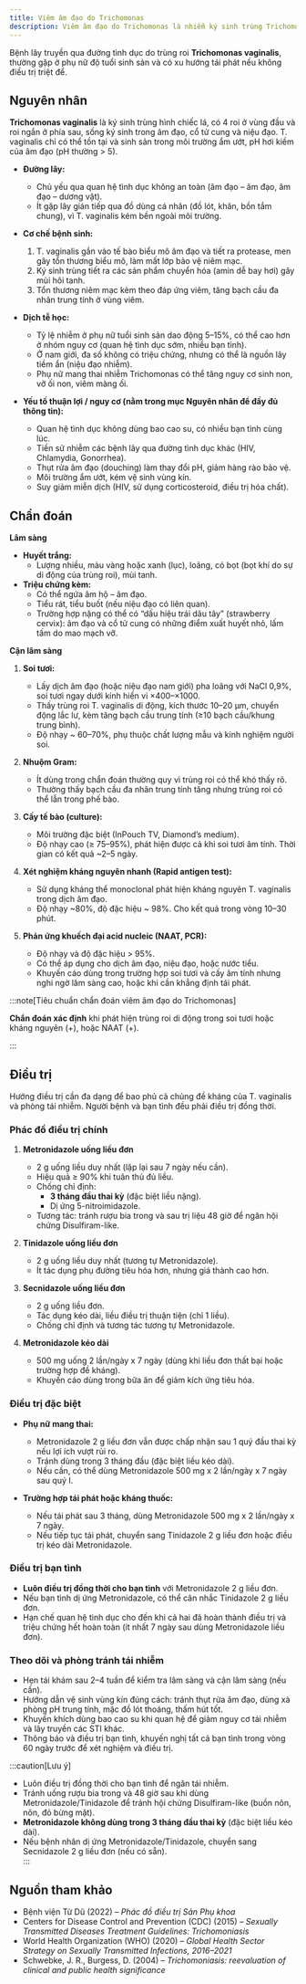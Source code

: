 ```yaml
---
title: Viêm âm đạo do Trichomonas
description: Viêm âm đạo do Trichomonas là nhiễm ký sinh trùng Trichomonas vaginalis qua đường tình dục, gây viêm nhiễm cấp tính hoặc mạn tính ở âm đạo và niệu đạo. Bệnh thường biểu hiện bằng huyết trắng nhiều, bọt, mùi hôi tanh và có thể kèm ngứa hoặc tiểu rát. Nếu không điều trị kịp thời, có thể dẫn đến viêm vùng chậu, tăng nguy cơ nhiễm các bệnh lây truyền qua đường tình dục khác, cũng như ảnh hưởng đến sức khỏe sinh sản.
---
```


Bệnh lây truyền qua đường tình dục do trùng roi **Trichomonas vaginalis**, thường gặp ở phụ nữ độ tuổi sinh sản và có xu hướng tái phát nếu không điều trị triệt để.

## Nguyên nhân

**Trichomonas vaginalis** là ký sinh trùng hình chiếc lá, có 4 roi ở vùng đầu và roi ngắn ở phía sau, sống ký sinh trong âm đạo, cổ tử cung và niệu đạo. T. vaginalis chỉ có thể tồn tại và sinh sản trong môi trường ẩm ướt, pH hơi kiềm của âm đạo (pH thường > 5).  

- **Đường lây:**  
  - Chủ yếu qua quan hệ tình dục không an toàn (âm đạo – âm đạo, âm đạo – dương vật).  
  - Ít gặp lây gián tiếp qua đồ dùng cá nhân (đồ lót, khăn, bồn tắm chung), vì T. vaginalis kém bền ngoài môi trường.  

- **Cơ chế bệnh sinh:**  
  1. T. vaginalis gắn vào tế bào biểu mô âm đạo và tiết ra protease, men gây tổn thương biểu mô, làm mất lớp bảo vệ niêm mạc.  
  2. Ký sinh trùng tiết ra các sản phẩm chuyển hóa (amin dễ bay hơi) gây mùi hôi tanh.  
  3. Tổn thương niêm mạc kèm theo đáp ứng viêm, tăng bạch cầu đa nhân trung tính ở vùng viêm.

- **Dịch tễ học:**  
  - Tỷ lệ nhiễm ở phụ nữ tuổi sinh sản dao động 5–15%, có thể cao hơn ở nhóm nguy cơ (quan hệ tình dục sớm, nhiều bạn tình).  
  - Ở nam giới, đa số không có triệu chứng, nhưng có thể là nguồn lây tiềm ẩn (niệu đạo nhiễm).  
  - Phụ nữ mang thai nhiễm Trichomonas có thể tăng nguy cơ sinh non, vỡ ối non, viêm màng ối.  

- **Yếu tố thuận lợi / nguy cơ (nằm trong mục Nguyên nhân để đầy đủ thông tin):**  
  - Quan hệ tình dục không dùng bao cao su, có nhiều bạn tình cùng lúc.  
  - Tiền sử nhiễm các bệnh lây qua đường tình dục khác (HIV, Chlamydia, Gonorrhea).  
  - Thụt rửa âm đạo (douching) làm thay đổi pH, giảm hàng rào bảo vệ.  
  - Môi trường ẩm ướt, kém vệ sinh vùng kín.  
  - Suy giảm miễn dịch (HIV, sử dụng corticosteroid, điều trị hóa chất).

## Chẩn đoán

**Lâm sàng**  
- **Huyết trắng:**  
  - Lượng nhiều, màu vàng hoặc xanh (lục), loãng, có bọt (bọt khí do sự di động của trùng roi), mùi tanh.  
- **Triệu chứng kèm:**  
  - Có thể ngứa âm hộ – âm đạo.  
  - Tiểu rát, tiểu buốt (nếu niệu đạo có liên quan).  
  - Trường hợp nặng có thể có “dấu hiệu trái dâu tây” (strawberry cervix): âm đạo và cổ tử cung có những điểm xuất huyết nhỏ, lấm tấm do mao mạch vỡ.  

**Cận lâm sàng**  
1. **Soi tươi:**  
   - Lấy dịch âm đạo (hoặc niệu đạo nam giới) pha loãng với NaCl 0,9%, soi tươi ngay dưới kính hiển vi ×400–×1000.  
   - Thấy trùng roi T. vaginalis di động, kích thước 10–20 µm, chuyển động lắc lư, kèm tăng bạch cầu trung tính (≥10 bạch cầu/khung trung bình).  
   - Độ nhạy ~ 60–70%, phụ thuộc chất lượng mẫu và kinh nghiệm người soi.

2. **Nhuộm Gram:**  
   - Ít dùng trong chẩn đoán thường quy vì trùng roi có thể khó thấy rõ.  
   - Thường thấy bạch cầu đa nhân trung tính tăng nhưng trùng roi có thể lẫn trong phế bào.

3. **Cấy tế bào (culture):**  
   - Môi trường đặc biệt (InPouch TV, Diamond’s medium).  
   - Độ nhạy cao (≥ 75–95%), phát hiện được cả khi soi tươi âm tính. Thời gian có kết quả ~2–5 ngày.

4. **Xét nghiệm kháng nguyên nhanh (Rapid antigen test):**  
   - Sử dụng kháng thể monoclonal phát hiện kháng nguyên T. vaginalis trong dịch âm đạo.  
   - Độ nhạy ~80%, độ đặc hiệu ~ 98%. Cho kết quả trong vòng 10–30 phút.

5. **Phản ứng khuếch đại acid nucleic (NAAT, PCR):**  
   - Độ nhạy và độ đặc hiệu > 95%.  
   - Có thể áp dụng cho dịch âm đạo, niệu đạo, hoặc nước tiểu.  
   - Khuyến cáo dùng trong trường hợp soi tươi và cấy âm tính nhưng nghi ngờ lâm sàng cao, hoặc khi cần khẳng định tái phát.

:::note[Tiêu chuẩn chẩn đoán viêm âm đạo do Trichomonas]

**Chẩn đoán xác định** khi phát hiện trùng roi di động trong soi tươi hoặc kháng nguyên (+), hoặc NAAT (+).

:::

## Điều trị

Hướng điều trị cần đa dạng để bao phủ cả chủng đề kháng của T. vaginalis và phòng tái nhiễm. Người bệnh và bạn tình đều phải điều trị đồng thời.

### Phác đồ điều trị chính

1. **Metronidazole uống liều đơn**  
   - 2 g uống liều duy nhất (lặp lại sau 7 ngày nếu cần).  
   - Hiệu quả ≥ 90% khi tuân thủ đủ liều.  
   - Chống chỉ định:  
     - **3 tháng đầu thai kỳ** (đặc biệt liều nặng).  
     - Dị ứng 5-nitroimidazole.  
   - Tương tác: tránh rượu bia trong và sau trị liệu 48 giờ để ngăn hội chứng Disulfiram-like.

2. **Tinidazole uống liều đơn**  
   - 2 g uống liều duy nhất (tương tự Metronidazole).  
   - Ít tác dụng phụ đường tiêu hóa hơn, nhưng giá thành cao hơn.

3. **Secnidazole uống liều đơn**  
   - 2 g uống liều đơn.  
   - Tác dụng kéo dài, liều điều trị thuận tiện (chỉ 1 liều).  
   - Chống chỉ định và tương tác tương tự Metronidazole.

4. **Metronidazole kéo dài**  
   - 500 mg uống 2 lần/ngày x 7 ngày (dùng khi liều đơn thất bại hoặc trường hợp đề kháng).  
   - Khuyến cáo dùng trong bữa ăn để giảm kích ứng tiêu hóa.

### Điều trị đặc biệt

- **Phụ nữ mang thai:**  
  - Metronidazole 2 g liều đơn vẫn được chấp nhận sau 1 quý đầu thai kỳ nếu lợi ích vượt rủi ro.  
  - Tránh dùng trong 3 tháng đầu (đặc biệt liều kéo dài).  
  - Nếu cần, có thể dùng Metronidazole 500 mg x 2 lần/ngày x 7 ngày sau quý I.

- **Trường hợp tái phát hoặc kháng thuốc:**  
  - Nếu tái phát sau 3 tháng, dùng Metronidazole 500 mg x 2 lần/ngày x 7 ngày.  
  - Nếu tiếp tục tái phát, chuyển sang Tinidazole 2 g liều đơn hoặc điều trị kéo dài Metronidazole.

### Điều trị bạn tình

- **Luôn điều trị đồng thời cho bạn tình** với Metronidazole 2 g liều đơn.  
- Nếu bạn tình dị ứng Metronidazole, có thể cân nhắc Tinidazole 2 g liều đơn.  
- Hạn chế quan hệ tình dục cho đến khi cả hai đã hoàn thành điều trị và triệu chứng hết hoàn toàn (ít nhất 7 ngày sau dùng Metronidazole liều đơn).

### Theo dõi và phòng tránh tái nhiễm

- Hẹn tái khám sau 2–4 tuần để kiểm tra lâm sàng và cận lâm sàng (nếu cần).  
- Hướng dẫn vệ sinh vùng kín đúng cách: tránh thụt rửa âm đạo, dùng xà phòng pH trung tính, mặc đồ lót thoáng, thấm hút tốt.  
- Khuyến khích dùng bao cao su khi quan hệ để giảm nguy cơ tái nhiễm và lây truyền các STI khác.  
- Thông báo và điều trị bạn tình, khuyến nghị tất cả bạn tình trong vòng 60 ngày trước để xét nghiệm và điều trị.

:::caution[Lưu ý]
- Luôn điều trị đồng thời cho bạn tình để ngăn tái nhiễm.  
- Tránh uống rượu bia trong và 48 giờ sau khi dùng Metronidazole/Tinidazole để tránh hội chứng Disulfiram-like (buồn nôn, nôn, đỏ bừng mặt).  
- **Metronidazole không dùng trong 3 tháng đầu thai kỳ** (đặc biệt liều kéo dài).  
- Nếu bệnh nhân dị ứng Metronidazole/Tinidazole, chuyển sang Secnidazole 2 g liều đơn (nếu có sẵn).  
:::

## Nguồn tham khảo

- Bệnh viện Từ Dũ (2022) – _Phác đồ điều trị Sản Phụ khoa_  
- Centers for Disease Control and Prevention (CDC) (2015) – _Sexually Transmitted Diseases Treatment Guidelines: Trichomoniasis_  
- World Health Organization (WHO) (2020) – _Global Health Sector Strategy on Sexually Transmitted Infections, 2016–2021_ 
- Schwebke, J. R., Burgess, D. (2004) – _Trichomoniasis: reevaluation of clinical and public health significance_ 
